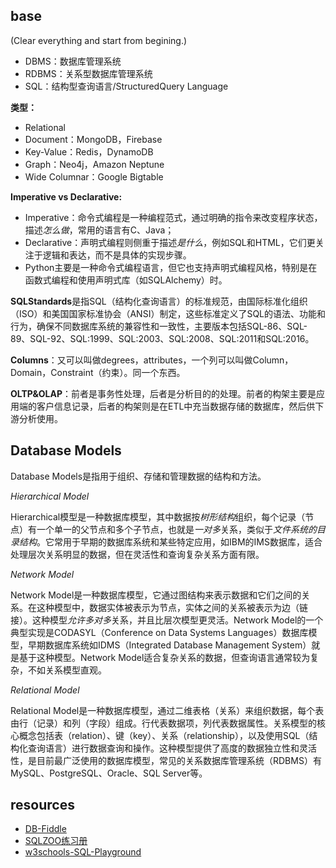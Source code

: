 ## base
(Clear everything and start from begining.)

- DBMS：数据库管理系统
- RDBMS：关系型数据库管理系统
- SQL：结构型查询语言/StructuredQuery Language

**类型：**

- Relational
- Document：MongoDB，Firebase
- Key-Value：Redis，DynamoDB
- Graph：Neo4j，Amazon Neptune
- Wide Columnar：Google Bigtable

**Imperative vs Declarative:**

- Imperative：命令式编程是一种编程范式，通过明确的指令来改变程序状态，描述*怎么做*，常用的语言有C、Java；
- Declarative：声明式编程则侧重于描述*是什么*，例如SQL和HTML，它们更关注于逻辑和表达，而不是具体的实现步骤。
- Python主要是一种命令式编程语言，但它也支持声明式编程风格，特别是在函数式编程和使用声明式库（如SQLAlchemy）时。


**SQLStandards**是指SQL（结构化查询语言）的标准规范，由国际标准化组织（ISO）和美国国家标准协会（ANSI）制定，这些标准定义了SQL的语法、功能和行为，确保不同数据库系统的兼容性和一致性，主要版本包括SQL-86、SQL-89、SQL-92、SQL:1999、SQL:2003、SQL:2008、SQL:2011和SQL:2016。

**Columns**：又可以叫做degrees，attributes，一个列可以叫做Column，Domain，Constraint（约束）。同一个东西。

**OLTP&OLAP**：前者是事务性处理，后者是分析目的的处理。前者的构架主要是应用端的客户信息记录，后者的构架则是在ETL中充当数据存储的数据库，然后供下游分析使用。

## Database Models

Database Models是指用于组织、存储和管理数据的结构和方法。

*Hierarchical Model*

Hierarchical模型是一种数据库模型，其中数据按*树形结构*组织，每个记录（节点）有一个单一的父节点和多个子节点，也就是*一对多*关系，类似于*文件系统的目录结构*。它常用于早期的数据库系统和某些特定应用，如IBM的IMS数据库，适合处理层次关系明显的数据，但在灵活性和查询复杂关系方面有限。

*Network Model*

Network Model是一种数据库模型，它通过图结构来表示数据和它们之间的关系。在这种模型中，数据实体被表示为节点，实体之间的关系被表示为边（链接）。这种模型*允许多对多*关系，并且比层次模型更灵活。Network Model的一个典型实现是CODASYL（Conference on Data Systems Languages）数据库模型，早期数据库系统如IDMS（Integrated Database Management System）就是基于这种模型。Network Model适合复杂关系的数据，但查询语言通常较为复杂，不如关系模型直观。

*Relational Model*

Relational Model是一种数据库模型，通过二维表格（关系）来组织数据，每个表由行（记录）和列（字段）组成。行代表数据项，列代表数据属性。关系模型的核心概念包括表（relation）、键（key）、关系（relationship），以及使用SQL（结构化查询语言）进行数据查询和操作。这种模型提供了高度的数据独立性和灵活性，是目前最广泛使用的数据库模型，常见的关系数据库管理系统（RDBMS）有MySQL、PostgreSQL、Oracle、SQL Server等。

## resources

- [DB-Fiddle](https://www.db-fiddle.com/)
- [SQLZOO练习册](https://sqlzoo.net/wiki/SQL_Tutorial)
- [w3schools-SQL-Playground](https://www.w3schools.com/sql/trysql.asp?filename=trysql_op_in)

